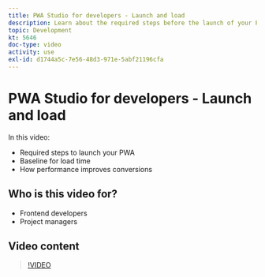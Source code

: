 ```yaml
---
title: PWA Studio for developers - Launch and load
description: Learn about the required steps before the launch of your PWA​, baseline for load time​, and how performance improves conversions.
topic: Development
kt: 5646
doc-type: video
activity: use
exl-id: d1744a5c-7e56-48d3-971e-5abf21196cfa
---
```

# PWA Studio for developers - Launch and load

In this video:

- Required steps to launch your PWA​
- Baseline for load time​
- How performance improves conversions

## Who is this video for?

- Frontend developers
- Project managers

## Video content

>[!VIDEO](https://video.tv.adobe.com/v/35717?quality=12&learn=on)
